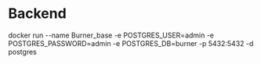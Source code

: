 # Backend
docker run --name Burner_base -e POSTGRES_USER=admin -e POSTGRES_PASSWORD=admin -e POSTGRES_DB=burner -p 5432:5432 -d postgres






